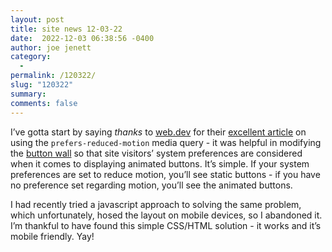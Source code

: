 ```yaml
---
layout: post
title: site news 12-03-22
date:  2022-12-03 06:38:56 -0400
author: joe jenett
category:
  -  
permalink: /120322/
slug: "120322"
summary: 
comments: false
---
```

<p>I’ve gotta start by saying <em>thanks</em> to <a href="https://web.dev/">web.dev</a> for their <a href="https://web.dev/prefers-reduced-motion/">excellent article</a> on using the <code>prefers-reduced-motion</code> media query - it was helpful in modifying the <a href="/links/">button wall</a> so that site visitors’ system preferences are considered when it comes to displaying animated buttons. It’s simple. If your system preferences are set to reduce motion, you’ll see static buttons - if you have no preference set regarding motion, you’ll see the animated buttons.</p>
<p></p>
<p>I had recently tried a javascript approach to solving the same problem, which unfortunately, hosed the layout on mobile devices, so I abandoned it. I’m thankful to have found this simple CSS/HTML solution - it works and it’s mobile friendly. Yay!</p>

<a href="https://brid.gy/publish/mastodon"></a>